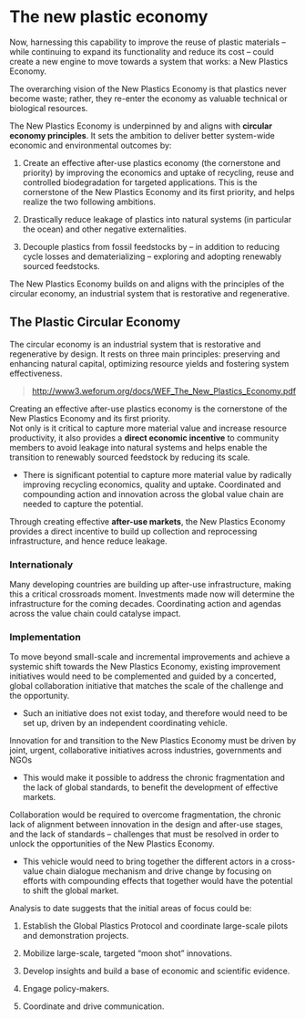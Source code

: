 # The new plastic economy

Now, harnessing this capability to improve the reuse of plastic materials – while continuing to expand its functionality and reduce its cost – could create a new engine to move towards a system that works: a New Plastics Economy.

The overarching vision of the New Plastics Economy is that plastics never become waste; rather, they re-enter the economy as valuable technical or biological resources.  

The New Plastics Economy is underpinned by and aligns with **circular economy principles**. It sets the ambition to deliver better system-wide economic and environmental outcomes by:

1. Create an effective after-use plastics economy (the cornerstone and priority) by improving the economics and uptake of recycling, reuse and controlled biodegradation for targeted applications. This is the cornerstone of the New Plastics Economy and its first priority, and helps realize the two following ambitions. 
	
2. Drastically reduce leakage of plastics into natural systems (in particular the ocean) and other negative externalities. 
	
3. Decouple plastics from fossil feedstocks by – in addition to reducing cycle losses and dematerializing – exploring and adopting renewably sourced feedstocks.

The New Plastics Economy builds on and aligns with the principles of the circular economy, an industrial system that is restorative and regenerative.

## The Plastic Circular Economy

The circular economy is an industrial system that is restorative and regenerative by design. It rests on three main principles: preserving and enhancing natural capital, optimizing resource yields and fostering system effectiveness. 
> http://www3.weforum.org/docs/WEF_The_New_Plastics_Economy.pdf

Creating an effective after-use plastics economy is the cornerstone of the New Plastics Economy and its first priority.   
Not only is it critical to capture more material value and increase resource productivity, it also provides a **direct economic incentive** to community members to avoid leakage into natural systems and helps enable the transition to renewably sourced feedstock by reducing its scale.
    
* There is significant potential to capture more material value by radically improving recycling economics, quality and uptake. Coordinated and compounding action and innovation across the global value chain are needed to capture the potential.

Through creating effective **after-use markets**, the New Plastics Economy provides a direct incentive to build up collection and reprocessing infrastructure, and hence reduce leakage.

### Internationaly 
Many developing countries are building up after-use infrastructure, making this a critical crossroads moment. Investments made now will determine the infrastructure for the coming decades. Coordinating action and agendas across the value chain could catalyse impact.

### Implementation 

To move beyond small-scale and incremental improvements and achieve a systemic shift towards the New Plastics Economy, existing improvement initiatives would need to be complemented and guided by a concerted, global collaboration initiative that matches the scale of the challenge and the opportunity. 

* Such an initiative does not exist today, and therefore would need to be set up, driven by an independent coordinating vehicle. 

Innovation for and transition to the New Plastics Economy must be driven by joint, urgent, collaborative initiatives across industries, governments and NGOs  

* This would make it possible to address the chronic fragmentation and the lack of global standards, to benefit the development of effective markets. 

Collaboration would be required to overcome fragmentation, the chronic lack of alignment between innovation in the design and after-use stages, and the lack of standards – challenges that must be resolved in order to unlock the opportunities of the New Plastics Economy. 

* This vehicle would need to bring together the different actors in a cross-value chain dialogue mechanism and drive change by focusing on efforts with compounding effects that together would have the potential to shift the global market. 

Analysis to date suggests that the initial areas of focus could be: 
1. Establish the Global Plastics Protocol and coordinate large-scale pilots and demonstration projects. 

2. Mobilize large-scale, targeted “moon shot” innovations. 

3. Develop insights and build a base of economic and scientific evidence. 

4. Engage policy-makers. 

5. Coordinate and drive communication.
